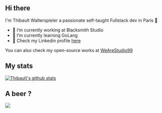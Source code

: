 ## Hi there

I'm Thibault Walterspieler a passionate self-taught Fullstack dev in Paris 🥖

- 🔭  I’m currently working at Blacksmith Studio
- 🌱  I’m currently learning GoLang
- 💼  Check my Linkedin profile [here](https://www.linkedin.com/in/thibault-walterspieler-84881716b/)

You can also check my open-source works at [WeAreStudio99](https://github.com/WeAreStudio99) 

## My stats 

[![Thibault's github stats](https://github-readme-stats.vercel.app/api?username=ThibaultWalterspieler&count_private=true&show_icons=true)](https://github.com/anuraghazra/github-readme-stats)

## A beer ?

<a href="https://www.buymeacoffee.com/TWalterspieler"><img src="https://img.buymeacoffee.com/button-api/?text=Buy me a beer&emoji=🍺&slug=TWalterspieler&button_colour=5F7FFF&font_colour=ffffff&font_family=Poppins&outline_colour=000000&coffee_colour=FFDD00"></a>
